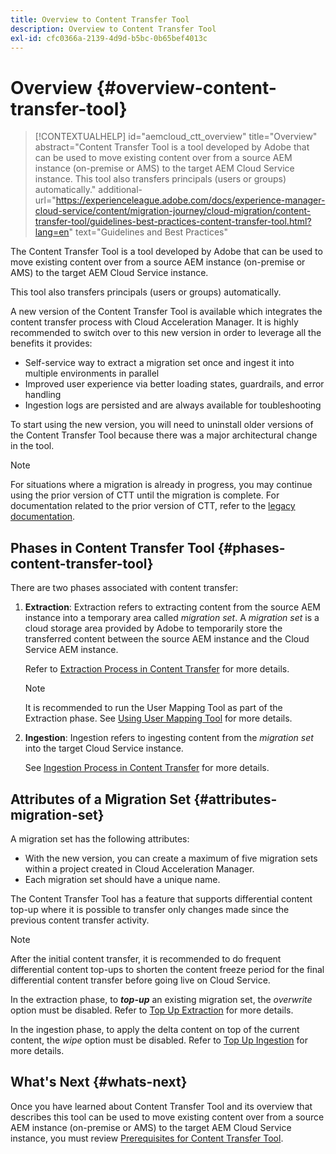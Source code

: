 ```yaml
---
title: Overview to Content Transfer Tool
description: Overview to Content Transfer Tool
exl-id: cfc0366a-2139-4d9d-b5bc-0b65bef4013c
---
```

# Overview {#overview-content-transfer-tool}


>[!CONTEXTUALHELP] 
>id="aemcloud_ctt_overview" 
>title="Overview" 
>abstract="Content Transfer Tool is a tool developed by Adobe that can be used to move existing content over from a source AEM instance (on-premise or AMS) to the target AEM Cloud Service instance. This tool also transfers principals (users or groups) automatically."
>additional-url="https://experienceleague.adobe.com/docs/experience-manager-cloud-service/content/migration-journey/cloud-migration/content-transfer-tool/guidelines-best-practices-content-transfer-tool.html?lang=en" text="Guidelines and Best Practices"

<!-- Alexandru: Old version of contextual help, keep for failover/debugging
>[!CONTEXTUALHELP]
>id="aemcloud_ctt_overview"
>title="Overview"
>abstract="Content Transfer Tool is a tool developed by Adobe that can be used to move existing content over from a source AEM instance (on-premise or AMS) to the target AEM Cloud Service instance. This tool also transfers principals (users or groups) automatically."
>additional-url="https://experienceleague.adobe.com/docs/experience-manager-cloud-service/moving/cloud-migration/content-transfer-tool/using-content-transfer-tool.html?lang=en#extraction-process" text="Extraction Process"
>additional-url="https://experienceleague.adobe.com/docs/experience-manager-cloud-service/moving/cloud-migration/content-transfer-tool/using-content-transfer-tool.html?lang=en#ingestion-process" text="Ingestion Process" -->

The Content Transfer Tool is a tool developed by Adobe that can be used to move existing content over from a source AEM instance (on-premise or AMS) to the target AEM Cloud Service instance. 

This tool also transfers principals (users or groups) automatically. 

A new version of the Content Transfer Tool is available which integrates the content transfer process with Cloud Acceleration Manager. It is highly recommended to switch over to this new version in order to leverage all the benefits it provides:

* Self-service way to extract a migration set once and ingest it into multiple environments in parallel
* Improved user experience via better loading states, guardrails, and error handling
* Ingestion logs are persisted and are always available for toubleshooting 

To start using the new version, you will need to uninstall older versions of the Content Transfer Tool because there was a major architectural change in the tool. 

>[!NOTE]
>
> For situations where a migration is already in progress, you may continue using the prior version of CTT until the migration is complete. For documentation related to the prior version of CTT, refer to the [legacy documentation](/help/journey-migration/content-transfer-tool/ctt-legacy/overview-content-transfer-tool-legacy.md).

## Phases in Content Transfer Tool {#phases-content-transfer-tool}

There are two phases associated with content transfer: 

1. **Extraction**:  Extraction refers to extracting content from the source AEM instance into a temporary area called *migration set*. A *migration set* is a cloud storage area provided by Adobe to temporarily store the transferred content between the source AEM instance and the Cloud Service AEM instance. 

   Refer to [Extraction Process in Content Transfer](https://experienceleague.adobe.com/docs/experience-manager-cloud-service/moving/cloud-migration/content-transfer-tool/extracting-content.html) for more details. 

    >[!NOTE]
    > It is recommended to run the User Mapping Tool as part of the Extraction phase. See [Using User Mapping Tool](https://experienceleague.adobe.com/docs/experience-manager-cloud-service/moving/cloud-migration/content-transfer-tool/user-mapping-tool/using-user-mapping-tool.html) for more details.

1. **Ingestion**: Ingestion refers to ingesting content from the *migration set* into the target Cloud Service instance. 

   See [Ingestion Process in Content Transfer](https://experienceleague.adobe.com/docs/experience-manager-cloud-service/moving/cloud-migration/content-transfer-tool/ingesting-content.html) for more details.

## Attributes of a Migration Set {#attributes-migration-set}
  
A migration set has the following attributes:

* With the new version, you can create a maximum of five migration sets within a project created in Cloud Acceleration Manager.
* Each migration set should have a unique name. 

The Content Transfer Tool has a feature that supports differential content top-up where it is possible to transfer only changes made since the previous content transfer activity. 

>[!NOTE]
>After the initial content transfer, it is recommended to do frequent differential content top-ups to shorten the content freeze period for the final differential content transfer before going live on Cloud Service. 

In the extraction phase, to ***top-up*** an existing migration set, the *overwrite* option must be disabled. Refer to [Top Up Extraction](https://experienceleague.adobe.com/docs/experience-manager-cloud-service/moving/cloud-migration/content-transfer-tool/extracting-content.html?lang=en#top-up-extraction-process) for more details.

In the ingestion phase, to apply the delta content on top of the current content, the *wipe* option must be disabled. Refer to [Top Up Ingestion](https://experienceleague.adobe.com/docs/experience-manager-cloud-service/moving/cloud-migration/content-transfer-tool/ingesting-content.html?lang=en#top-up-ingestion-process) for more details.

## What's Next {#whats-next}

Once you have learned about Content Transfer Tool and its overview that describes this tool can be used to move existing content over from a source AEM instance (on-premise or AMS) to the target AEM Cloud Service instance, you must review [Prerequisites for Content Transfer Tool](https://experienceleague.adobe.com/docs/experience-manager-cloud-service/moving/cloud-migration/content-transfer-tool/prerequisites-content-transfer-tool.html?lang=en).
